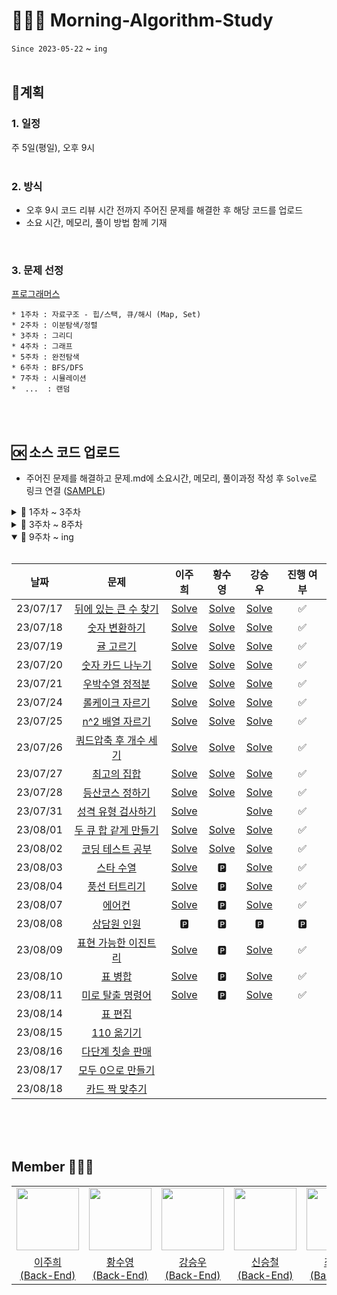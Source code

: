 # 🏃🏻‍♂️ Morning-Algorithm-Study
`Since 2023-05-22` ~ `ing`
</br>
</br>

## 📍계획 
### 1. 일정
주 5일(평일), 오후 9시    
</br>

### 2. 방식
* 오후 9시 코드 리뷰 시간 전까지 주어진 문제를 해결한 후 해당 코드를 업로드
* 소요 시간, 메모리, 풀이 방법 함께 기재
</br>

### 3. 문제 선정
[프로그래머스](https://programmers.co.kr/)    

```
* 1주차 : 자료구조 - 힙/스택, 큐/해시 (Map, Set)
* 2주차 : 이분탐색/정렬
* 3주차 : 그리디
* 4주차 : 그래프
* 5주차 : 완전탐색
* 6주차 : BFS/DFS
* 7주차 : 시뮬레이션
*  ...  : 랜덤
```
</br>
</br>

## 🆗 소스 코드 업로드 
- 주어진 문제를 해결하고 문제.md에 소요시간, 메모리, 풀이과정 작성 후 `Solve`로 링크 연결 ([SAMPLE](SAMPLE/README.md))

<details>
<summary>📂 1주차 ~ 3주차</summary>
<div markdown="1">
<br>
  
|**날짜**| **문제** | **문제 유형** | **이주희** | **황수영** | **강승우** | **신승철** | **진행 여부** |
|:-----:|:------:|:------:|:------:|:------:|:------:|:------:|:------:|
| 23/05/22 |  기능개발 | 스택/큐 |  <a href="/1주차/이주희/기능개발.md">Solve</a>   | <a href="/1주차/황수영/기능개발.md">Solve</a> |  <a href="/1주차/강승우/기능개발.md">Solve</a>   | <a href="/1주차/신승철/기능개발.md">Solve</a> | ✅ |
| 23/05/23 |  올바른 괄호 | 스택/큐  | <a href="/1주차/이주희/올바른괄호.md">Solve</a> | <a href="/1주차/황수영/올바른 괄호.md">Solve</a> |<a href="/1주차/강승우/올바른 괄호.md">Solve</a>  | <a href="1주차/신승철/올바른 괄호.md">Solve</a> | ✅ |
| 23/05/24 |  디스크 컨트롤러 | 힙 | <a href="/1주차/이주희/디스크컨트롤러.md">Solve</a>  | <a href="/1주차/황수영/디스크 컨트롤러.md">Solve</a> |<a href="/1주차/강승우/디스크 컨트롤러.md">Solve</a>  |  | ✅ |
| 23/05/25 |  이중우선순위큐 | 힙 | <a href="/1주차/이주희/이중우선순위큐.md">Solve</a>  | <a href="/1주차/황수영/이중우선순위큐.md">Solve</a> | <a href="/1주차/강승우/이중우선순위큐.md">Solve</a>  | <a href="1주차/신승철/이중우선순위큐.md">Solve</a> | ✅  |
| 23/05/26 | 베스트앨범 | 해시 | <a href="/1주차/이주희/베스트앨범.md">Solve</a> | <a href="/1주차/황수영/베스트앨범.md">Solve</a> |<a href="/1주차/강승우/베스트앨범.md">Solve</a>  |  | ✅ |
| 23/05/29 | 입국심사 | 이분탐색 | <a href="/2주차/이주희/입국심사.md">Solve</a> | <a href="/2주차/황수영/입국심사.md">Solve</a> | <a href="/1주차/강승우/입국심사.md">Solve</a> | <a href="2주차/신승철/입국심사.md">Solve</a> | ✅ |
| 23/05/30 | 징검다리 | 이분탐색 | <a href="/2주차/이주희/징검다리.md">Solve</a> | <a href="/2주차/황수영/징검다리.md">Solve</a> | <a href="/2주차/강승우/징검다리.md">Solve</a> |  | ✅ |
| 23/05/31 | H-Index | 정렬 | <a href="/2주차/이주희/H-index.md">Solve</a> | <a href="/2주차/황수영/H-index.md">Solve</a> | <a href="/2주차/강승우/H-Index.md">Solve</a> | <a href="/2주차/신승철/H-Index.md">Solve</a> | ✅ |
| 23/06/01 | 섬 연결하기 | 그리디 | <a href="/2주차/이주희/섬연결하기.md">Solve</a> | <a href="/2주차/황수영/섬연결하기.md">Solve</a> | <a href="/2주차/강승우/섬 연결하기.md">Solve</a> |  | ✅  |
| 23/06/02 | 단속카메라 | 그리디 | <a href="/2주차/이주희/단속카메라.md">Solve</a> | <a href="/2주차/황수영/단속카메라.md">Solve</a> | <a href="/2주차/강승우/단속카메라.md">Solve</a> | <a href="/2주차/신승철/단속카메라.md">Solve</a> | ✅ |
| 23/06/05 | 가장 먼 노드 | 그래프 | <a href="/3주차/이주희/가장먼노드.md">Solve</a> | <a href="/3주차/황수영/가장먼노드.md">Solve</a> | <a href="/3주차/강승우/가장 먼 노드.md">Solve</a> |  | ✅ |
| 23/06/06 | 순위 | 그래프 | <a href="/3주차/이주희/순위.md">Solve</a> | <a href="/3주차/황수영/순위.md">Solve</a> | <a href="/3주차/강승우/순위.md">Solve</a> |  | ✅ |
</br>
  
</div>
</details>

<details>
<summary>📂 3주차 ~ 8주차 </summary>
<div markdown="1">
<br>
  
|**날짜**| **문제** | **문제 유형** | **이주희** | **황수영** | **강승우** | **최태승** | **진행 여부** |
|:-----:|:------:|:------:|:------:|:------:|:------:|:------:|:------:|
| 23/06/07 | 방의 개수 | 그래프 | <a href="/3주차/이주희/방의개수.md">Solve</a> | <a href="/3주차/황수영/방의개수.md">Solve</a> | <a href="/3주차/강승우/방의 개수.md">Solve</a>  |  | ✅  |
| 23/06/08 | 전력망을 둘로 나누기 | 완전탐색 | <a href="/3주차/이주희/전력망을둘로나누기.md">Solve</a> | <a href="/3주차/황수영/전력망을둘로나누기.md">Solve</a> | <a href="/3주차/강승우/전력망을 둘로 나누기.md">Solve</a> | <a href="3주차/최태승/전력망을 둘로 나누기.md">Solve</a> |  ✅ |
| 23/06/09 | 모음사전 | 완전탐색 | <a href="/3주차/이주희/모음사전.md">Solve</a>  | <a href="/3주차/황수영/모음사전.md">Solve</a> | <a href="/3주차/강승우/모음사전.md">Solve</a> | <a href="/3주차/최태승/모음사전.md">Solve</a> | ✅ |
| 23/06/12 | 네트워크 | DFS/BFS | <a href="/4주차/이주희/네트워크.md">Solve</a> | <a href="/4주차/황수영/네트워크.md">Solve</a> | <a href="/4주차/강승우/네트워크.md">Solve</a> | <a href="/4주차/최태승/네트워크.md">Solve</a> | ✅ |
| 23/06/13 | 단어 변환 | DFS/BFS | <a href="/4주차/이주희/단어변환.md">Solve</a> | <a href="/4주차/황수영/단어변환.md">Solve</a> | <a href="/4주차/강승우/단어 변환.md">Solve</a> | <a href="/4주차/최태승/단어변환.md">Solve</a> | ✅ |
| 23/06/14 | 여행경로 | DFS/BFS | <a href="/4주차/이주희/여행경로.md">Solve</a> |  <a href="/4주차/황수영/여행경로.md">Solve</a> | <a href="/4주차/강승우/여행경로.md">Solve</a> | <a href="/4주차/최태승/여행경로.md">Solve</a> | ✅ |
| 23/06/15 | 아이템 줍기 | DFS/BFS | <a href="/4주차/이주희/아이템줍기.md">Solve</a> |  | <a href="/4주차/강승우/아이템 줍기.md">Solve</a> |  | ✅ |
| 23/06/16 | 퍼즐 조각채우기 | DFS/BFS | <a href="/4주차/이주희/퍼즐조각채우기.md">Solve</a> |  | <a href="/4주차/강승우/퍼즐 조각 채우기.md">Solve</a> |  | ✅ |
| 23/06/19 | N으로 표현 | DP | <a href="/5주차/이주희/N으로표현.md">Solve</a> | <a href="/5주차/황수영/N으로표현.md">Solve</a> | <a href="/5주차/강승우/N으로 표현.md">Solve</a> | <a href="/5주차/최태승/N으로 표현.md">Solve</a> | ✅ |
| 23/06/20 | 정수 삼각형 | DP | <a href="/5주차/이주희/정수삼각형.md">Solve</a>  | <a href="/5주차/황수영/정수삼각형.md">Solve</a> | <a href="/5주차/강승우/정수 삼각형.md">Solve</a> |  | ✅ |
| 23/06/21 | 사칙연산 | DP | 🅿️ | 🅿️ | 🅿️ | 🅿️ | ✅ |
| 23/06/22 | 등굣길 | DP |  <a href="/5주차/이주희/등굣길.md">Solve</a> | <a href="/5주차/황수영/등굣길.md">Solve</a>  | <a href="/5주차/강승우/등굣길.md">Solve</a> | <a href="/5주차/최태승/등굣길.md">Solve</a> | ✅ |
| 23/06/23 | 도둑질 | DP | <a href="/5주차/이주희/도둑질.md">Solve</a> | <a href="/5주차/황수영/도둑질.md">Solve</a> | <a href="/5주차/강승우/도둑질.md">Solve</a> | <a href="/5주차/최태승/도둑질.md">Solve</a>  | ✅  |
| 23/06/26 | <a href="https://school.programmers.co.kr/learn/courses/30/lessons/172927?language=java">광물 캐기</a> | - | <a href="/6주차/이주희/광물캐기.md">Solve</a> | <a href="/6주차/황수영/광물캐기.md">Solve</a> | <a href="/6주차/강승우/광물 캐기.md">Solve</a> |  | ✅ |
| 23/06/27 | <a href="https://school.programmers.co.kr/learn/courses/30/lessons/169199?language=java">리코챗 로봇</a> | - | <a href="/6주차/이주희/리코챗로봇.md">Solve</a> | <a href="/6주차/황수영/리코쳇로봇.md">Solve</a> | <a href="/6주차/강승우/리코쳇 로봇.md">Solve</a> | <a href="/6주차/최태승/리코쳇 로봇.md">Solve</a> | ✅ |
| 23/06/28 | <a href="https://school.programmers.co.kr/learn/courses/30/lessons/169198?language=java">당구 연습</a> | - | <a href="/6주차/이주희/당구연습.md">Solve</a> | <a href="/6주차/황수영/당구연습.md">Solve</a> | <a href="/6주차/강승우/당구 연습.md">Solve</a> | - | ✅ |
| 23/06/29 | <a href="https://school.programmers.co.kr/learn/courses/30/lessons/160585?language=java">혼자서하는 틱택토</a> | - | <a href="/6주차/이주희/혼자서하는틱택토.md">Solve</a> | <a href="/6주차/황수영/혼자서하는틱택토.md">Solve</a> | <a href="/6주차/강승우/혼자서 하는 틱택토.md">Solve</a> | - | ✅ |
| 23/06/30 | <a href="https://school.programmers.co.kr/learn/courses/30/lessons/159993?language=java">미로 탈출</a> | - | <a href="/6주차/이주희/미로탈출.md">Solve</a> | <a href="/6주차/황수영/미로탈출.md">Solve</a> | <a href="/6주차/강승우/미로 탈출.md">Solve</a> | - | ✅ |
| 23/06/30 | [보너스] [15898. 피아의</br> 아틀리에](https://www.acmicpc.net/problem/15898) | - | <a href="/6주차/이주희/피아의아틀리에.md">Solve</a> |  | <a href="/6주차/강승우/피아의 아틀리에.md">Solve</a> | - | ✅ |
| 23/07/03 | <a href="https://school.programmers.co.kr/learn/courses/30/lessons/152996?language=java">시소 짝꿍</a> | - | <a href="/7주차/이주희/시소짝꿍.md">Solve</a> | <a href="/7주차/황수영/시소짝꿍.md">Solve</a> | <a href="/7주차/강승우/시소 짝꿍.md">Solve</a>  | - | ✅ |
| 23/07/04 | <a href="https://school.programmers.co.kr/learn/courses/30/lessons/155651?language=java">호텔 대실</a> | - | <a href="/7주차/이주희/호텔대실.md">Solve</a> | <a href="/7주차/황수영/호텔대실.md">Solve</a> | <a href="/7주차/강승우/호텔 대실.md">Solve</a> | - |  ✅ |
| 23/07/05 | <a href="https://school.programmers.co.kr/learn/courses/30/lessons/154540?language=java">무인도 여행</a> | - | <a href="/7주차/이주희/무인도여행.md">Solve</a> | <a href="/7주차/황수영/무인도여행.md">Solve</a> | <a href="/7주차/강승우/무인도 여행.md">Solve</a> | - | ✅ |
| 23/07/06 | <a href="https://school.programmers.co.kr/learn/courses/30/lessons/150369?language=java">택배 배달과 수거하기</a> | - | <a href="/7주차/이주희/택배배달과수거하기.md">Solve</a>  | <a href="/7주차/황수영/택배배달과수거하기.md">Solve</a> | <a href="/7주차/강승우/택배 배달과 수거하기.md">Solve</a> | - | ✅ |
| 23/07/07 | <a href="https://school.programmers.co.kr/learn/courses/30/lessons/150368?language=java">이모티콘 할인행사</a> | - | <a href="/7주차/이주희/이모티콘할인행사.md">Solve</a> | <a href="/7주차/황수영/이모티콘할인행사.md">Solve</a> | <a href="/7주차/강승우/이모티콘 할인행사.md">Solve</a> | - | ✅ |
| 23/07/10 | <a href="https://school.programmers.co.kr/learn/courses/30/lessons/148653?language=java">마법의 엘리베이터</a> | - |  <a href="/8주차/이주희/마법의엘리베이터.md">Solve</a> | <a href="/8주차/황수영/마법의엘리베이터.md">Solve</a> | <a href="/8주차/강승우/마법의 엘리베이터.md">Solve</a> | - | ✅ |
| 23/07/11 | <a href="https://school.programmers.co.kr/learn/courses/30/lessons/148652?language=java">유사 칸토어 비트열</a> | - | <a href="/8주차/이주희/유사칸토어비트열.md">Solve</a>  | <a href="/8주차/황수영/유사칸토어비트열.md">Solve</a>  | <a href="/8주차/강승우/유사 칸토어 비트열.md">Solve</a> | - | ✅  |
| 23/07/12 | <a href="https://school.programmers.co.kr/learn/courses/30/lessons/147354?language=java">테이블 해시 함수</a> | - | <a href="/8주차/이주희/테이블해시함수.md">Solve</a>  | <a href="/8주차/황수영/테이블해시함수.md">Solve</a> | <a href="/8주차/강승우/테이블 해시 함수.md">Solve</a> | - | ✅  |
| 23/07/13 | <a href="https://school.programmers.co.kr/learn/courses/30/lessons/142085?language=java">디펜스 게임</a> | - |<a href="/8주차/이주희/디펜스게임.md">Solve</a>| <a href="/8주차/황수영/디펜스게임.md">Solve</a> | <a href="/8주차/강승우/디펜스 게임.md">Solve</a> | - | ✅  |
| 23/07/14 | <a href="https://school.programmers.co.kr/learn/courses/30/lessons/140107?language=java">점 찍기</a> | - | <a href="/8주차/이주희/점찍기.md">Solve</a>  | <a href="/8주차/황수영/점찍기.md">Solve</a> | <a href="/8주차/강승우/점 찍기.md">Solve</a> | - | ✅ |
  
</div>
</details>

<details open>
<summary>📂 9주차 ~ ing </summary>
<div markdown="1">
<br>
  
|**날짜**| **문제** | **이주희** | **황수영** | **강승우** |  **진행 여부** |
|:-----:|:------:|:------:|:------:|:------:|:------:|
| 23/07/17 | <a href="https://school.programmers.co.kr/learn/courses/30/lessons/154539">뒤에 있는 큰 수 찾기</a> | <a href="/9주차/이주희/뒤에있는큰수찾기.md">Solve</a> | <a href="/9주차/황수영/뒤에있는큰수.md">Solve</a> | <a href="/9주차/강승우/뒤에 있는 큰 수 찾기.md">Solve</a> | ✅ |
| 23/07/18 | <a href="https://school.programmers.co.kr/learn/courses/30/lessons/154538">숫자 변환하기</a> | <a href="/9주차/이주희/숫자변환하기.md">Solve</a> | <a href="/9주차/황수영/숫자변환하기.md">Solve</a> | <a href="/9주차/강승우/숫자 변환하기.md">Solve</a> | ✅ |
| 23/07/19 | <a href="https://school.programmers.co.kr/learn/courses/30/lessons/138476">귤 고르기</a> | <a href="/9주차/이주희/귤고르기.md">Solve</a> | <a href="/9주차/황수영/귤고르기.md">Solve</a> | <a href="/9주차/강승우/귤 고르기.md">Solve</a> | ✅ |
| 23/07/20 | <a href="https://school.programmers.co.kr/learn/courses/30/lessons/135807">숫자 카드 나누기</a> | <a href="/9주차/이주희/숫자카드나누기.md">Solve</a> | <a href="/9주차/황수영/숫자카드나누기.md">Solve</a> | <a href="/9주차/강승우/숫자 카드 나누기.md">Solve</a> | ✅ |
| 23/07/21 | <a href="https://school.programmers.co.kr/learn/courses/30/lessons/134239">우박수열 정적분</a>  |  <a href="/9주차/이주희/우박수열정적분.md">Solve</a> |<a href="/9주차/황수영/우박수열정적분.md">Solve</a> | <a href="/9주차/강승우/우박수열 정적분.md">Solve</a> | ✅ |
| 23/07/24 | <a href="https://school.programmers.co.kr/learn/courses/30/lessons/132265">롤케이크 자르기</a>| <a href="/10주차/이주희/롤케이크자르기.md">Solve</a> | <a href="/10주차/황수영/롤케이크자르기.md">Solve</a> | <a href="/10주차/강승우/롤케이크 자르기.md">Solve</a> | ✅ |
| 23/07/25 | <a href="https://school.programmers.co.kr/learn/courses/30/lessons/87390">n^2 배열 자르기</a>| <a href="/10주차/이주희/n^2배열자르기.md">Solve</a> | <a href="/10주차/황수영/n^2 배열 자르기.md">Solve</a> | <a href="/10주차/강승우/n^2 배열 자르기.md">Solve</a> | ✅ |
| 23/07/26 | <a href="https://school.programmers.co.kr/learn/courses/30/lessons/68936">쿼드압축 후 개수 세기</a> | <a href="/10주차/이주희/쿼드압축후개수세기.md">Solve</a> | <a href="/10주차/황수영/쿼드압축 후 개수 세기.md">Solve</a> | <a href="/10주차/강승우/쿼드압축 후 개수 세기.md">Solve</a> | ✅ |
| 23/07/27 | <a href="https://school.programmers.co.kr/learn/courses/30/lessons/12938">최고의 집합</a> | <a href="/10주차/이주희/최고의집합.md">Solve</a> | <a href="/10주차/황수영/최고의 집합.md">Solve</a> | <a href="/10주차/강승우/최고의 집합.md">Solve</a> | ✅ |
| 23/07/28 | <a href="https://school.programmers.co.kr/learn/courses/30/lessons/118669">등산코스 정하기</a> | <a href="/10주차/이주희/등산코스정하기.md">Solve</a> | <a href="/10주차/황수영/등산코스 정하기.md">Solve</a> | <a href="/10주차/강승우/등산코스 정하기.md">Solve</a> | ✅ |
| 23/07/31 | <a href="https://school.programmers.co.kr/learn/courses/30/lessons/118666?language=java">성격 유형 검사하기</a> |  <a href="/11주차/이주희/성격유형검사하기.md">Solve</a> |  | <a href="/11주차/강승우/성격 유형 검사하기.md">Solve</a> | ✅ |
| 23/08/01 | <a href="https://school.programmers.co.kr/learn/courses/30/lessons/118667?language=java">두 큐 합 같게 만들기</a> | <a href="/11주차/이주희/두큐합같게만들기.md">Solve</a> | <a href="/11주차/황수영/두 큐 합 같게 만들기.md">Solve</a> | <a href="/11주차/강승우/두 큐 합 같게 만들기.md">Solve</a> | ✅ |
| 23/08/02 | <a href="https://school.programmers.co.kr/learn/courses/30/lessons/118668?language=java">코딩 테스트 공부</a> | <a href="/11주차/이주희/코딩테스트공부.md">Solve</a> |  <a href="/11주차/황수영/코딩 테스트 공부.md">Solve</a> | <a href="/11주차/강승우/코딩 테스트 공부.md">Solve</a> | ✅ |
| 23/08/03 | <a href="https://school.programmers.co.kr/learn/courses/30/lessons/70130?language=java">스타 수열</a> | <a href="/11주차/이주희/스타수열.md">Solve</a> | 🅿️ | <a href="/11주차/강승우/스타 수열.md">Solve</a> | ✅ |
| 23/08/04 | <a href="https://school.programmers.co.kr/learn/courses/30/lessons/68646?language=java">풍선 터트리기</a> | <a href="/11주차/이주희/풍선터트리기.md">Solve</a> | 🅿️ | <a href="/11주차/강승우/풍선 터트리기.md">Solve</a> | ✅ |
| 23/08/07 | <a href="https://school.programmers.co.kr/learn/courses/30/lessons/214289?language=java">에어컨</a> | <a href="/12주차/이주희/에어컨.md">Solve</a>  | 🅿️ | <a href="/12주차/강승우/에어컨.md">Solve</a> | ✅ |
| 23/08/08 | <a href="https://school.programmers.co.kr/learn/courses/30/lessons/214288?language=java">상담원 인원</a> | 🅿️ | 🅿️ | 🅿️ | 🅿️ |
| 23/08/09 | <a href="https://school.programmers.co.kr/learn/courses/30/lessons/150367?language=java">표현 가능한 이진트리</a> | <a href="/12주차/이주희/표현가능한이진트리.md">Solve</a> | 🅿️ | <a href="/12주차/강승우/표현 가능한 이진트리.md">Solve</a> |  ✅ |
| 23/08/10 | <a href="https://school.programmers.co.kr/learn/courses/30/lessons/150366?language=java">표 병합</a> | <a href="/12주차/이주희/표병합.md">Solve</a> | 🅿️ | <a href="/12주차/강승우/표 병합.md">Solve</a> | ✅ |
| 23/08/11 | <a href="https://school.programmers.co.kr/learn/courses/30/lessons/150365?language=java">미로 탈출 명령어</a> | <a href="/12주차/이주희/미로탈출명령어.md">Solve</a> | 🅿️ | <a href="/12주차/강승우/미로 탈출 명령어.md">Solve</a> | ✅ |
| 23/08/14 | <a href="https://school.programmers.co.kr/learn/courses/30/lessons/81303?language=java">표 편집</a> |  |  |  |  |
| 23/08/15 | <a href="https://school.programmers.co.kr/learn/courses/30/lessons/77886?language=java">110 옮기기</a> |  |  |  |  |
| 23/08/16 | <a href="https://school.programmers.co.kr/learn/courses/30/lessons/77486?language=java">다단계 칫솔 판매</a> |  |  |  |  |
| 23/08/17 | <a href="https://school.programmers.co.kr/learn/courses/30/lessons/76503?language=java">모두 0으로 만들기</a> |  |  |  |  |
| 23/08/18 | <a href="https://school.programmers.co.kr/learn/courses/30/lessons/72415?language=java">카드 짝 맞추기</a> |  |  |  |  |




</br>
  
</div>
</details>

</br>
</br>

## Member 👨🏻‍💻
<table>
  <tr>
    <td height="20px" align="center"><a href="https://github.com/joohee56">
      <img src="https://avatars.githubusercontent.com/joohee56" width="100px"/></a> <br></td>
    <td height="20px" align="center"><a href="https://github.com/sooyoungh">
      <img src="https://avatars.githubusercontent.com/sooyoungh" width="100px"/></a> <br></td>
    <td height="20px" align="center"><a href="https://github.com/ksw13">
      <img src="https://avatars.githubusercontent.com/ksw13" width="100px"/></a> <br></td>
    <td height="20px" align="center"><a href="https://github.com/sc0116">
      <img src="https://avatars.githubusercontent.com/sc0116" width="100px"/></a> <br></td>
     <td height="20px" align="center"><a href="https://github.com/isshosng">
      <img src="https://avatars.githubusercontent.com/isshosng" width="100px"/></a> <br></td>
  </tr>
  <tr>
    <td align="center"><a href="https://github.com/joohee56">이주희 <br>(Back-End)</a></td>
    <td align="center"><a href="https://github.com/sooyoungh">황수영 <br>(Back-End)</a></td>
    <td align="center"><a href="https://github.com/ksw13">강승우 <br>(Back-End)</a></td>
    <td align="center"><a href="https://github.com/sc0116">신승철 <br>(Back-End)</a></td>
    <td align="center"><a href="https://github.com/isshosng">최태승 <br>(Back-End)</a></td>
  </tr>
</table>
</br>
